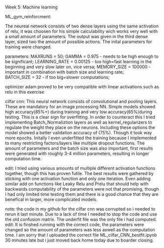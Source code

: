 Week 5: Machine learning


ML_gym_reinforcment:

The neureal network consists of two dense layers using the same activation of relu, it was choosen for his simple calculability wich works very well with a small amount of parameters.
The output was given in the third dense layer, sized two the amount of possible actions. The inital parameters for training were changed.

parameters:
MAXRUNS = 50;
GAMMA = 0.975 - needs to be high enough to be significant;
LEARNING_RATE = 0.00125 - too high=fast learning in the beginning and very slow later on, vice versa;
MEMORY_SIZE = 100000 - important in combination with batch size and learning rate;    
BATCH_SIZE = 32 - if too big=slower computations;

optimizer adam proved to be very compatible with linear activations such as relu in this exercise


cilfar cnn:
This neural network consists of convolutional and pooling layers. These are mandatory for an image processing NN. Simple models showed high accuracy(85%+) during training and very low accuracy(65%)during testing.
This is a clear sign for overfitting. In order to counteract this I tried implementing Batch_Normaliztion layers as well as kernel_regularizers to regulate the weight they place on the neurons.
Including these options the model showed a better validation accuracy of (75%). Though it took way more epochs.
Initally I even underfitted the training because I implemented to many restricting factors/layers like multiple dropout functions.
The amount of parameters and the batch size was also important, first results were generated with roughly 3-4 million parameters, resulting in longer computation time.

edit: I tried using various amounts of multiple different activation functions together, though this has proven futile. The best results were gathered by sticking with one activation function and only one iteration. Even adding similar add on functions like Leaky Relu and Prelu that should help with backwards computability of the parameters were not that promising, though I had only limited time testing them and there is a good chance that they are benefical in larger, more complicated models.




note: the code in my github for the cilfar cnn was corrupted so i needed to rerun it last minute. Due to a lack of time I needed to stop the code and use the old confusion matrix. The underfit file was the only file i had computed.
edit: It is finshed running with the correct code, the parameters were changed so the amount of parameters was less aswell as the computation time. I am sorry that I uploaded the correct file ML_cilfar_CNN_bestfit.ipynb 30 minutes late but i just moved back home today due to boarder closing. 
